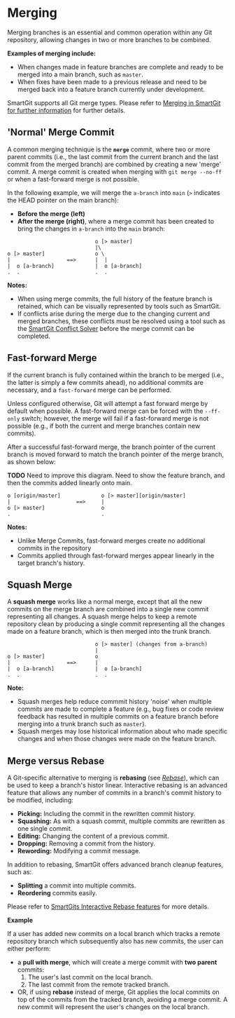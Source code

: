 # Merging

Merging branches is an essential and common operation within any Git repository, allowing changes in two or more branches to be combined.

**Examples of merging include:**
- When changes made in feature branches are complete and ready to be merged into a main branch, such as `master`.
- When fixes have been made to a previous release and need to be merged back into a feature branch currently under development.

SmartGit supports all Git merge types. Please refer to [Merging in SmartGit for further information](/SmartGit/Latest/Merge) for further details.

## 'Normal' Merge Commit

A common merging technique is the **`merge`** commit, where two or more parent commits (i.e., the last commit from the current branch and the last commit from the merged branch) are combined by creating a new 'merge' commit.
A merge commit is created when merging with `git merge --no-ff` or when a fast-forward merge is not possible.

In the following example, we will merge the `a-branch` into `main` (`>` indicates the HEAD pointer on the main branch):
- **Before the merge (left)**
- **After the merge (right)**, where a merge commit has been created to bring the changes in `a-branch` into the `main` branch:

``` text
                            o [> master]
                            |\
o [> master]                o \
|                  ==>      |  |
|  o [a-branch]             |  o [a-branch]
.  .                        .  .
```

**Notes:**
- When using merge commits, the full history of the feature branch is retained, which can be visually represented by tools such as SmartGit.
- If conflicts arise during the merge due to the changing current and merged branches, these conflicts must be resolved using a tool such as the [SmartGit Conflict Solver](../GUI/GitCommands/Branching/Conflict-Solver.md) before the merge commit can be completed.

## Fast-forward Merge

If the current branch is fully contained within the branch to be merged (i.e., the latter is simply a few commits ahead), no
additional commits are necessary, and a `fast-forward` merge can be performed. 

Unless configured otherwise, Git will attempt a fast forward merge by default when possible. 
A fast-forward merge can be forced with the `--ff-only` switch; however, the merge will fail if a fast-forward merge is not possible (e.g., if both the current and merge branches contain new commits).

After a successful fast-forward merge, the branch pointer of the current branch is moved forward to match the branch pointer of the merge
branch, as shown below:

**TODO** Need to improve this diagram. Need to show the feature branch, and then the commits added linearly onto main.

``` text
o [origin/master]             o [> master][origin/master]
|                     ==>     |
o [> master]                  o
.                             .
```

**Notes:**
- Unlike Merge Commits, fast-forward merges create no additional commits in the repository
- Commits applied through fast-forward merges appear linearly in the target branch's history.

## Squash Merge

A **squash merge** works like a normal merge, except that all the new commits on the merge branch are combined into a single new commit representing all changes.
A squash merge helps to keep a remote repository clean by producing a single commit representing all the changes made on a feature branch, which is then merged into the trunk branch.

``` text
                            o [> master] (changes from a-branch)
                            |
o [> master]                o
|                  ==>      |
|  o [a-branch]             |  o [a-branch]
.  .                        .  .
```

**Note:**
- Squash merges help reduce commmit history 'noise' when multiple commits are made to complete a feature
  (e.g., bug fixes or code review feedback has resulted in multiple commits on a feature branch before merging into a trunk branch such as `master`).
- Squash merges may lose historical information about who made specific changes and when those changes were made on the feature branch.


## Merge versus Rebase

A Git-specific alternative to merging is **rebasing** (see *[Rebase](Rebase.md)*), which can be used to keep a branch's histor linear.
Interactive rebasing is an advanced feature that allows any number of commits in a branch's commit history to be modified, including:

- **Picking:** Including the commit in the rewritten commit history.
- **Squashing:** As with a squash commit, multiple commits are rewritten as one single commit.
- **Editing:** Changing the content of a previous commit.
- **Dropping:** Removing a commit from the history.
- **Rewording:** Modifying a commit message.

In addition to rebasing, SmartGit offers advanced branch cleanup features, such as:
- **Splitting** a commit into multiple commits.
- **Reordering** commits easily.

Please refer to [SmartGits Interactive Rebase features](../GUI/GitCommands/Branching/Rebase-Interactive.md) for more details.

**Example**

If a user has added new commits on a local branch which tracks a remote repository branch which subsequently also has new commits, the user can either perform:
- a **pull with merge**, which will create a merge commit with **two parent** commits:
  1. The user's last commit on the local branch.
  2. The last commit from the remote tracked branch.
- OR, if using **rebase** instead of merge, Git applies the local commits on top of the commits from the tracked branch, avoiding a merge commit. A new commit will represent the user's changes on the local branch.
